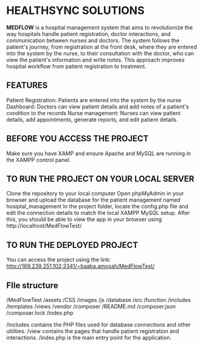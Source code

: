# HEALTHSYNC SOLUTIONS

**MEDFLOW** is a hospital management system that aims to revolutionize the way hospitals handle patient registration, doctor interactions, and communication between nurses and doctors.
The system follows the patient's journey, from registration at the front desk, where they are entered into the system by the nurse, to their consultation with the doctor, who can view the patient's information and write notes. This approach improves hospital workflow from patient registration to treatment.

## FEATURES 
Patient Registration: Patients are entered into the system by the nurse 
Dashboard: Doctors can view patient details and add notes of a patient's condition to the records
Nurse management: Nurses can view patient details, add appointments, generate reports, and edit patient details.

## BEFORE YOU ACCESS THE PROJECT
Make sure you have XAMP and ensure Apache and MySQL are running in the XAMPP control panel.

## TO RUN THE PROJECT ON YOUR LOCAL SERVER 
Clone the repository to your local computer 
Open phpMyAdmin in your browser and upload the database for the patient management named hosiptal_management
In the project folder, locate the config.php file and edit the connection details to match the local XAMPP MySQL setup.
After this, you should be able to view the app in your browser using http://localhost/MedFlowTest/

## TO RUN THE DEPLOYED PROJECT
  You can access the project using the link: http://169.239.251.102:3341/~baaba.amosah/MedFlowTest/

## FIle structure 
/MedFlowTest
  /assets
    /CSS
    /images
    /js
  /database
  /src
    /function
    /includes
    /templates
    /views
  /vendor
    /composer
  /README.md
  /composer.json
  /composer.lock
  /index.php

 /includes contains the PHP files used for database connections and other utilities.
 /view contains the pages that handle patient registration and interactions.
 /index.php is the main entry point for the application.
